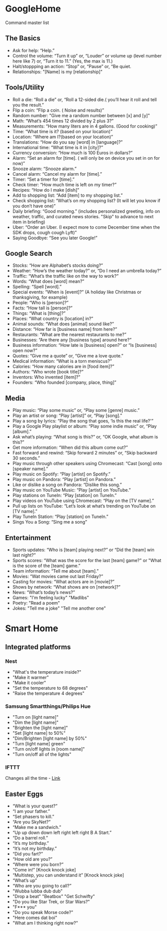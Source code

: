 # GoogleHome
Command master list


## The Basics
* Ask for help: “Help.”
* Control the volume: “Turn it up” or, “Louder” or volume up (level number here like 7) or, “Turn it to 11.” (Yes, the max is 11.)
* Halt/stoppping an action: “Stop” or, “Pause” or, “Be quiet.
* Relationships: "[Name] is my [relationship]"

## Tools/Utility
* Roll a die: “Roll a die” or, “Roll a 12-sided die.( you’ll hear it roll and tell you the result.”
* Flip a coin: “Flip a coin. ( Noise and results)”
* Random number: "Give me a random number between [x] and [y]"
* Math: “What’s 454 times 12 divided by 2 plus 3?”
* Measurements: “How many liters are in 4 gallons. (Good for cooking)”
* Time: “What time is it? (based on your location)”
* Location: “Where am I?(based on your location)”
* Translations: “How do you say [word] in [language]?”
* International time: “What time is it in [city]?”
* Currency conversion: “How much is 100 Euros in dollars?”
* Alarm: “Set an alarm for [time]. ( will only be on device you set in on for now)”
* Snooze alarm: “Snooze alarm.”
* Cancel alarm: “Cancel my alarm for [time].”
* Timer: “Set a timer for [time].”
* Check timer: “How much time is left on my timer?”
* Recipes: “How do I make [dish]”
* Add to shopping list: “Add [item] to my shopping list.”
* Check shopping list: “What’s on my shopping list? (It will let you know if you don’t have one)”
* Daily briefing: “Good morning.” (includes personalized greeting, info on weather, traffic, and curated news stories. "Skip" to advance to next item in briefing)
* Uber: “Order an Uber. (I expect more to come December time when the SDK drops, cough cough Lyft)”
* Saying Goodbye: “See you later Google!”


## Google Search
* Stocks: “How are Alphabet’s stocks doing?”
* Weather: “How’s the weather today?” or, “Do I need an umbrella today?”
* Traffic: “What’s the traffic like on the way to work?”
* Words: “What does [word] mean?”
* Spelling: “Spell [word].”
* Special events: “When is [event]?” (A holiday like Christmas or thanksgiving, for example)
* People: “Who is [person]?”
* Facts: “How tall is [person]?”
* Things: “What is [thing]?”
* Places: “What country is [location] in?”
* Animal sounds: “What does [animal] sound like?”
* Distance: “How far is [business name] from here?”
* Restaurants: “What are the nearest restaurants to me?”
* Businesses: “Are there any [business type] around here?”
* Business information: “How late is [business] open?” or “Is [business] open now?”
* Quotes: “Give me a quote” or, “Give me a love quote.”
* Medical information: “What is a torn meniscus?”
* Calories: “How many calories are in [food item]?”
* Authors: “Who wrote [book title]?”
* Inventors: Who invented [item]?”
* Founders: “Who founded [company, place, thing]”


## Media
* Play music: “Play some music” or, “Play some [genre] music.”
* Play an artist or song: “Play [artist]” or, “Play [song].”
* Play a song by lyrics: “Play the song that goes, ‘Is this the real life?'”
* Play a Google Play playlist or album: “Play some indie music” or, “Play [album].”
* Ask what’s playing: “What song is this?” or, “OK Google, what album is this?”
* Get more information: “When did this album come out?”
* Fast forward and rewind: “Skip forward 2 minutes” or, “Skip backward 30 seconds.”
* Play music through other speakers using Chromecast: “Cast [song] onto [speaker name].”
* Play music on Spotify: “Play [artist] on Spotify.”
* Play music on Pandora: “Play [artist] on Pandora.”
* Like or dislike a song on Pandora: “Dislike this song.”
* Play music on YouTube Music: “Play [artist] on YouTube.”
* Play stations on TuneIn: “Play [station] on TuneIn.”
* Play videos on YouTube using Chromecast: “Play on the [TV name].”
* Pull up lists on YouTube: “Let’s look at what’s trending on YouTube on [TV name].”
* Play TuneIn Station: “Play [station] on TuneIn.”
* Sings You a Song: “Sing me a song”


## Entertainment
* Sports updates: “Who is [team] playing next?” or “Did the [team] win last night?”
* Sports scores: “What was the score for the last [team] game?" or "What is the score of the [team] game.”
* Team information: “Tell me about [team].”
* Movies: “Wat movies came out last Friday?”
* Casting for movies: “What actors are in [movie]?”
* Shows by network: “What shows are on [network]?”
* News: “What’s today’s news?”
* Games: "I'm feeling lucky" "Madlibs"
* Poetry: "Read a poem"
* Jokes: "Tell me a joke" "Tell me another one"

# Smart Home
## Integrated platforms
### Nest
* "What's the temperature inside?"
* "Make it warmer"
* "Make it cooler"
* "Set the temperature to 68 degrees"
* "Raise the temperature 4 degrees"

### Samsung Smartthings/Philips Hue
* "Turn on [light name]"
* "Dim the [light name]"
* "Brighten the [light name]"
* "Set [light name] to 50%"
* "Dim/Brighten [light name] by 50%"
* "Turn [light name] green"
* "Turn on/off lights in [room name]" 
* "Turn on/off all of the lights"

### IFTTT 
Changes all the time - [Link](https://ifttt.com/google_assistant)

## Easter Eggs
* “What is your quest?”
* “I am your father.”
* “Set phasers to kill.”
* “Are you SkyNet?”
* “Make me a sandwich.”
* “Up up down down left right left right B A Start.”
* “Do a barrel roll.”
* “It’s my birthday.”
* “It’s not my birthday.”
* “Did you fart?”
* “How old are you?”
* “Where were you born?”
* “Come in!” [Knock knock joke]
* “Multistep, you can understand it” [Knock knock joke]
* “What’s up”
* “Who are you going to call?”
* "Wubba lubba dub dub"
* "Drop a beat" "Beatbox" "Get Schwifty"
* "Do you like Star Trek, or Star Wars?"
* "F*** you"
* "Do you speak Morse code?"
* "Here comes dat boi"
* "What am I thinking right now?"
